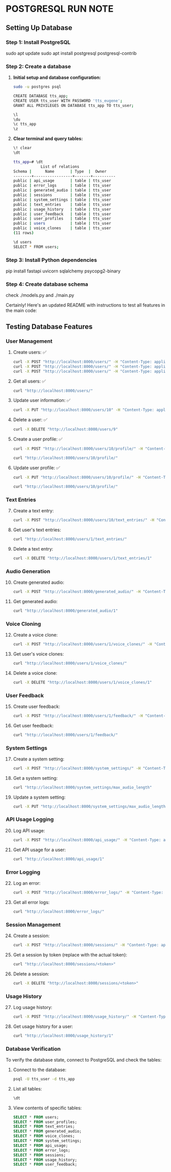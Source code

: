 # POSTGRESQL RUN NOTE

## Setting Up Database

### Step 1: Install PostgreSQL

sudo apt update
sudo apt install postgresql postgresql-contrib

### Step 2: Create a database

1. **Initial setup and database configuration:**

    ```bash
    sudo -u postgres psql

    CREATE DATABASE tts_app;
    CREATE USER tts_user WITH PASSWORD 'tts_eugene';
    GRANT ALL PRIVILEGES ON DATABASE tts_app TO tts_user;

    \l
    \du
    \c tts_app
    \z
    ```

2. **Clear terminal and query tables:**

    ```bash
    \! clear
    \dt

    tts_app=# \dt
                List of relations
    Schema |      Name       | Type  |  Owner   
    --------+-----------------+-------+----------
    public | api_usage       | table | tts_user
    public | error_logs      | table | tts_user
    public | generated_audio | table | tts_user
    public | sessions        | table | tts_user
    public | system_settings | table | tts_user
    public | text_entries    | table | tts_user
    public | usage_history   | table | tts_user
    public | user_feedback   | table | tts_user
    public | user_profiles   | table | tts_user
    public | users           | table | tts_user
    public | voice_clones    | table | tts_user
    (11 rows)

    \d users
    SELECT * FROM users;
    ```

### Step 3: Install Python dependencies

pip install fastapi uvicorn sqlalchemy psycopg2-binary

### Step 4: Create database schema

check ./models.py and ./main.py

Certainly! Here's an updated README with instructions to test all features in the main code:

## Testing Database Features

### User Management

1. Create users: ✅

   ```bash
   curl -X POST "http://localhost:8000/users/" -H "Content-Type: application/json" -d '{"username":"testuser1", "email":"testuser1@example.com", "password":"testpassword1"}'
   curl -X POST "http://localhost:8000/users/" -H "Content-Type: application/json" -d '{"username":"testuser2", "email":"testuser2@com.com", "password":"testpassword2"}'
   curl -X POST "http://localhost:8000/users/" -H "Content-Type: application/json" -d '{"username":"eugene", "email":"lehongthai2000@gmail.com", "password":"thai1220"}'
   ```

2. Get all users: ✅

   ```bash
   curl "http://localhost:8000/users/"
   ```

3. Update user information: ✅

   ```bash
   curl -X PUT "http://localhost:8000/users/10" -H "Content-Type: application/json" -d '{"email":"eugene2000@gmail.com", "password":"thai2000"}'
   ```

4. Delete a user: ✅

   ```bash
   curl -X DELETE "http://localhost:8000/users/9"
   ```

5. Create a user profile: ✅

   ```bash
   curl -X POST "http://localhost:8000/users/10/profile/" -H "Content-Type: application/json" -d '{"first_name":"Thai", "last_name":"Le", "date_of_birth":"2000-12-13T04:30:00", "preferred_language":"en"}'

   curl "http://localhost:8000/users/10/profile/"
   ```

6. Update user profile: ✅

   ```bash
   curl -X PUT "http://localhost:8000/users/10/profile/" -H "Content-Type: application/json" -d '{"first_name":"Eugene", "last_name":"LiuLiu"}'

   curl "http://localhost:8000/users/10/profile/"
   ```

### Text Entries

7. Create a text entry:

   ```bash
   curl -X POST "http://localhost:8000/users/10/text_entries/" -H "Content-Type: application/json" -d '{"content":"Hello, world!", "language":"en"}'
   ```

8. Get user's text entries:

   ```bash
   curl "http://localhost:8000/users/1/text_entries/"
   ```

9. Delete a text entry:

   ```bash
   curl -X DELETE "http://localhost:8000/users/1/text_entries/1"
   ```

### Audio Generation

10. Create generated audio:

    ```bash
    curl -X POST "http://localhost:8000/generated_audio/" -H "Content-Type: application/json" -d '{"text_id":1, "file_path":"/path/to/audio.mp3", "duration":3.5}'
    ```

11. Get generated audio:

    ```bash
    curl "http://localhost:8000/generated_audio/1"
    ```

### Voice Cloning

12. Create a voice clone:

    ```bash
    curl -X POST "http://localhost:8000/users/1/voice_clones/" -H "Content-Type: application/json" -d '{"original_file_path":"/path/to/original_voice.wav"}'
    ```

13. Get user's voice clones:

    ```bash
    curl "http://localhost:8000/users/1/voice_clones/"
    ```

14. Delete a voice clone:

    ```bash
    curl -X DELETE "http://localhost:8000/users/1/voice_clones/1"
    ```

### User Feedback

15. Create user feedback:

    ```bash
    curl -X POST "http://localhost:8000/users/1/feedback/" -H "Content-Type: application/json" -d '{"audio_id":1, "rating":5, "comment":"Great audio quality!"}'
    ```

16. Get user feedback:

    ```bash
    curl "http://localhost:8000/users/1/feedback/"
    ```

### System Settings

17. Create a system setting:

    ```bash
    curl -X POST "http://localhost:8000/system_settings/" -H "Content-Type: application/json" -d '{"key":"max_audio_length", "value":"300"}'
    ```

18. Get a system setting:

    ```bash
    curl "http://localhost:8000/system_settings/max_audio_length"
    ```

19. Update a system setting:

    ```bash
    curl -X PUT "http://localhost:8000/system_settings/max_audio_length" -H "Content-Type: application/json" -d '{"value":"600"}'
    ```

### API Usage Logging

20. Log API usage:

    ```bash
    curl -X POST "http://localhost:8000/api_usage/" -H "Content-Type: application/json" -d '{"user_id":1, "endpoint":"/users/"}'
    ```

21. Get API usage for a user:

    ```bash
    curl "http://localhost:8000/api_usage/1"
    ```

### Error Logging

22. Log an error:

    ```bash
    curl -X POST "http://localhost:8000/error_logs/" -H "Content-Type: application/json" -d '{"error_type":"ValidationError", "error_message":"Invalid input", "stack_trace":"..."}'
    ```

23. Get all error logs:

    ```bash
    curl "http://localhost:8000/error_logs/"
    ```

### Session Management

24. Create a session:

    ```bash
    curl -X POST "http://localhost:8000/sessions/" -H "Content-Type: application/json" -d '{"user_id":1}'
    ```

25. Get a session by token (replace <token> with the actual token):

    ```bash
    curl "http://localhost:8000/sessions/<token>"
    ```

26. Delete a session:

    ```bash
    curl -X DELETE "http://localhost:8000/sessions/<token>"
    ```

### Usage History

27. Log usage history:

    ```bash
    curl -X POST "http://localhost:8000/usage_history/" -H "Content-Type: application/json" -d '{"user_id":1, "action_type":"text_entry", "related_id":1}'
    ```

28. Get usage history for a user:

    ```bash
    curl "http://localhost:8000/usage_history/1"
    ```

### Database Verification

To verify the database state, connect to PostgreSQL and check the tables:

1. Connect to the database:

   ```bash
   psql -U tts_user -d tts_app
   ```

2. List all tables:

   ```sql
   \dt
   ```

3. View contents of specific tables:

   ```sql
   SELECT * FROM users;
   SELECT * FROM user_profiles;
   SELECT * FROM text_entries;
   SELECT * FROM generated_audio;
   SELECT * FROM voice_clones;
   SELECT * FROM system_settings;
   SELECT * FROM api_usage;
   SELECT * FROM error_logs;
   SELECT * FROM sessions;
   SELECT * FROM usage_history;
   SELECT * FROM user_feedback;
   ```
